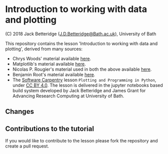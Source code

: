 # Introduction to working with data and plotting

(C) 2018 Jack Betteridge (J.D.Betteridge@Bath.ac.uk), University of Bath

This repository contains the lesson 'Introduction to working with data and plotting', derived from many sources:
* Chrys Woods' material available [here](https://chryswoods.com/python_and_data).
* Matplotlib's material available [here](https://matplotlib.org).
* Nicolas P. Rougier's material used in both the above available [here](http://www.labri.fr/perso/nrougier/teaching/matplotlib/).
* Benjamin Root's material available [here](https://github.com/matplotlib/AnatomyOfMatplotlib).
* The [Software Carpentry](https://software-carpentry.org/) lesson `Plotting and Programming in Python`, under [CC BY 4.0](https://creativecommons.org/licenses/by/4.0/).
The lesson is delivered in the jupyter notebooks based build system developed by Jack Betteridge and James Grant for Advancing Research Computing at University of Bath.

## Changes



## Contributions to the tutorial

If you would like to contribute to the lesson please fork the repository and create a pull request.
